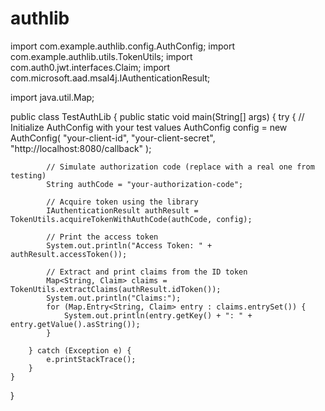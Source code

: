# authlib


import com.example.authlib.config.AuthConfig;
import com.example.authlib.utils.TokenUtils;
import com.auth0.jwt.interfaces.Claim;
import com.microsoft.aad.msal4j.IAuthenticationResult;

import java.util.Map;

public class TestAuthLib {
    public static void main(String[] args) {
        try {
            // Initialize AuthConfig with your test values
            AuthConfig config = new AuthConfig(
                "your-client-id",
                "your-client-secret",
                "http://localhost:8080/callback"
            );

            // Simulate authorization code (replace with a real one from testing)
            String authCode = "your-authorization-code";

            // Acquire token using the library
            IAuthenticationResult authResult = TokenUtils.acquireTokenWithAuthCode(authCode, config);

            // Print the access token
            System.out.println("Access Token: " + authResult.accessToken());

            // Extract and print claims from the ID token
            Map<String, Claim> claims = TokenUtils.extractClaims(authResult.idToken());
            System.out.println("Claims:");
            for (Map.Entry<String, Claim> entry : claims.entrySet()) {
                System.out.println(entry.getKey() + ": " + entry.getValue().asString());
            }

        } catch (Exception e) {
            e.printStackTrace();
        }
    }
}
